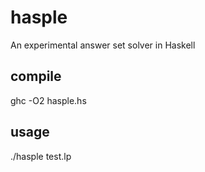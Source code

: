 hasple
======

An experimental answer set solver in Haskell

compile
-------

ghc -O2 hasple.hs


usage
-----

./hasple test.lp
